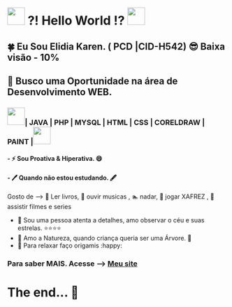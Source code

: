 #  <img src="https://cdn.jsdelivr.net/gh/devicons/devicon/icons/windows8/windows8-original.svg"  width="40" height="40"/> ?! Hello World !? <img src="https://cdn.jsdelivr.net/gh/devicons/devicon/icons/linux/linux-original.svg" width="40" height="40"/>

## :four_leaf_clover: Eu Sou Elidia Karen. ( PCD |CID-H542) :sunglasses: Baixa visão - 10%

## 🤔 Busco uma Oportunidade na área de Desenvolvimento WEB.

### <img src="https://cdn.jsdelivr.net/gh/devicons/devicon/icons/java/java-original.svg" width="40" height="40"/>| JAVA | PHP | MYSQL | HTML | CSS | CORELDRAW | PAINT |<img src="https://cdn.jsdelivr.net/gh/devicons/devicon/icons/git/git-original.svg" width="40" height="40"/>


#### - ⚡ Sou Proativa & Hiperativa. 😄 
#### -  🖊️ Quando não estou estudando. 🖋️

Gosto de  --> :book: Ler livros, :musical_note: ouvir musicas , :swimmer: nadar, :crown: jogar XAFREZ , :movie_camera: assistir filmes e series

- 🔭 Sou uma pessoa atenta a detalhes, amo observar o céu e suas estrelas. :star::star::star::star:
- 🌱 Amo a Natureza, quando criança queria ser uma Árvore. :deciduous_tree:
- :page_facing_up: Para relaxar faço origamis  :happy:

###  Para saber MAIS. Acesse --> <a href="https://mynewwebsite.vercel.app/" target="Blank"> Meu site </a>

# The end... 👋


